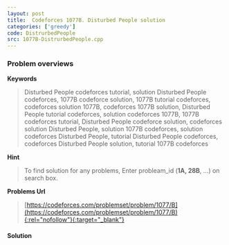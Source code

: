 ```yaml
---
layout: post
title:  Codeforces 1077B. Disturbed People solution
categories: ['greedy']
code: DistrurbedPeople
src: 1077B-DistrurbedPeople.cpp
---
```

### **Problem overviews**

**Keywords**
> Disturbed People codeforces tutorial, solution Disturbed People codeforces, 1077B codeforce solution, 1077B tutorial codeforces, codeforces solution 1077B, codeforces 1077B solution, Disturbed People tutorial codeforces, solution codeforces 1077B, 1077B codeforces tutorial, Disturbed People codeforce solution, codeforces solution Disturbed People, solution 1077B codeforces, solution codeforces Disturbed People, tutorial Disturbed People codeforces, codeforces Disturbed People solution, tutorial 1077B codeforces

**Hint**
> To find solution for any problems, Enter probleam_id (**1A, 28B**, ...) on search box. 

**Problems Url**
> [https://codeforces.com/problemset/problem/1077/B](https://codeforces.com/problemset/problem/1077/B){:rel="nofollow"}{:target="_blank"}

#### **Solution**



